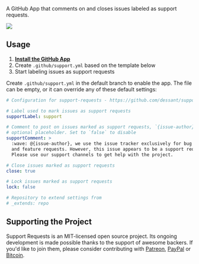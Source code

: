 A GitHub App that comments on and closes issues labeled as support requests.

![](https://raw.githubusercontent.com/dessant/support-requests/master/assets/screenshot.png)

## Usage

1. **[Install the GitHub App](https://github.com/apps/support)**
2. Create `.github/support.yml` based on the template below
3. Start labeling issues as support requests

Create `.github/support.yml` in the default branch to enable the app. The file can be empty, or it can override any of these default settings:

```yaml
# Configuration for support-requests - https://github.com/dessant/support-requests

# Label used to mark issues as support requests
supportLabel: support

# Comment to post on issues marked as support requests, `{issue-author}` is an
# optional placeholder. Set to `false` to disable
supportComment: >
  :wave: @{issue-author}, we use the issue tracker exclusively for bug reports
  and feature requests. However, this issue appears to be a support request.
  Please use our support channels to get help with the project.

# Close issues marked as support requests
close: true

# Lock issues marked as support requests
lock: false

# Repository to extend settings from
# _extends: repo
```

## Supporting the Project

Support Requests is an MIT-licensed open source project. Its ongoing development is made possible thanks to the support of awesome backers. If you'd like to join them, please consider contributing with [Patreon](https://goo.gl/qRhKSW), [PayPal](https://goo.gl/5FnBaw) or [Bitcoin](https://goo.gl/uJUAaU).
